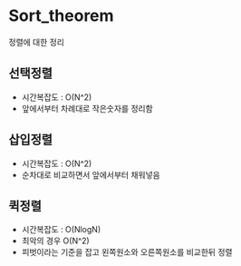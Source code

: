 # Sort_theorem
정렬에 대한 정리

## 선택정렬
- 시간복잡도 : O(N^2)
- 앞에서부터 차례대로 작은숫자를 정리함

## 삽입정렬
- 시간복잡도 : O(N^2)
- 순차대로 비교하면서 앞에서부터 채워넣음

## 퀵정렬
- 시간복잡도 : O(NlogN)
- 최악의 경우 O(N^2)
- 피벗이라는 기준을 잡고 왼쪽원소와 오른쪽원소를 비교한뒤 정렬